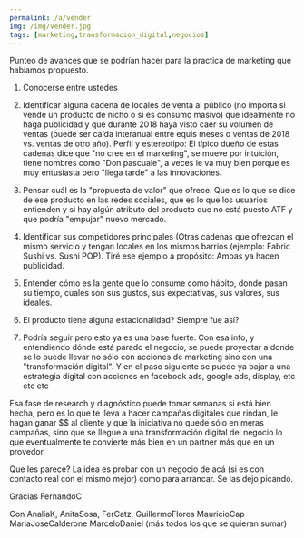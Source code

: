 ```yaml
---
permalink: /a/vender
img: /img/vender.jpg
tags: [marketing,transformacion_digital,negocios]
---
```


Punteo de avances que se podrían hacer para la practica de marketing que habíamos propuesto. 

1) Conocerse entre ustedes

2) Identificar alguna cadena de locales de venta al público (no importa si vende un producto de nicho o si es consumo masivo) que idealmente no haga publicidad y que durante 2018 haya visto caer su volumen de ventas (puede ser caída interanual entre equis meses o ventas de 2018 vs. ventas de otro año). Perfil y estereotipo: El típico dueño de estas cadenas dice que "no cree en el marketing", se mueve por intuición, tiene nombres como "Don pascuale", a veces le va muy bien porque es muy entusiasta pero "llega tarde" a las innovaciones.

3) Pensar cuál es la "propuesta de valor" que ofrece. Que es lo que se dice de ese producto en las redes sociales, que es lo que los usuarios entienden y si hay algún atributo del producto que no está puesto ATF y que podría "empujar" nuevo mercado.

4) Identificar sus competidores principales (Otras cadenas que ofrezcan el mismo servicio y tengan locales en los mismos barrios (ejemplo: Fabric Sushi vs. Sushi POP). Tiré ese ejemplo a propósito: Ambas ya hacen publicidad.

5) Entender cómo es la gente que lo consume como hábito, donde pasan su tiempo, cuales son sus gustos, sus expectativas, sus valores, sus ideales.

6) El producto tiene alguna estacionalidad? Siempre fue así?

7) Podría seguir pero esto ya es una base fuerte. Con esa info, y entendiendo dónde está parado el negocio, se puede proyectar a donde se lo puede llevar no sólo con acciones de marketing sino con una "transformación digital". Y en el paso siguiente se puede ya bajar a una estrategia digital con acciones en facebook ads, google ads, display, etc etc etc

Esa fase de research y diagnóstico puede tomar semanas si está bien hecha, pero es lo que te lleva a hacer campañas digitales que rindan, le hagan ganar $$ al cliente y que la iniciativa no quede sólo en meras campañas, sino que se llegue a una transformación digital del negocio lo que eventualmente te convierte más bien en un partner más que en un provedor.

Que les parece? La idea es probar con un negocio de acá (si es con contacto real con el mismo mejor) como para arrancar. Se las dejo picando.

Gracias FernandoC 

Con AnaliaK, AnitaSosa, FerCatz, GuillermoFlores MauricioCap MariaJoseCalderone MarceloDaniel (más todos los que se quieran sumar)
